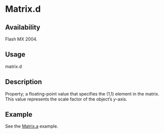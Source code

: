 # Matrix.d

## Availability

Flash MX 2004.

## Usage

matrix.d

## Description

Property; a floating-point value that specifies the (1,1) element in the matrix. This value represents the scale factor of the object’s *y*-axis.

## Example

See the [Matrix.a](../Matrix_object/Matrix.md) example.
